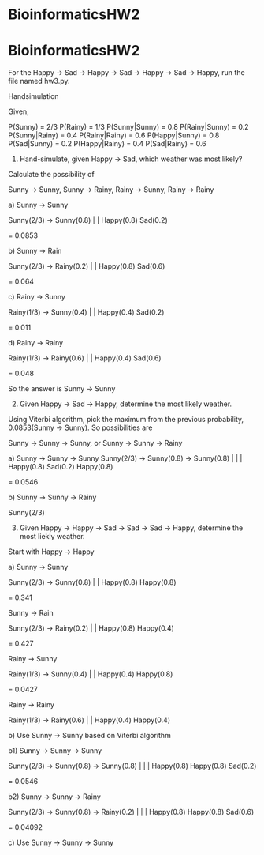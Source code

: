 # BioinformaticsHW2
# BioinformaticsHW2

For the Happy -> Sad -> Happy -> Sad -> Happy -> Sad -> Happy, run the file named hw3.py.

Handsimulation

Given, 

P(Sunny) = 2/3
P(Rainy) = 1/3
P(Sunny|Sunny) = 0.8
P(Rainy|Sunny) = 0.2
P(Sunny|Rainy) = 0.4
P(Rainy|Rainy) = 0.6
P(Happy|Sunny) = 0.8
P(Sad|Sunny) = 0.2
P(Happy|Rainy) = 0.4
P(Sad|Rainy) = 0.6

1) Hand-simulate, given Happy  -> Sad, which weather was most likely?

Calculate the possibility of

Sunny -> Sunny, Sunny -> Rainy, Rainy -> Sunny, Rainy -> Rainy

a) Sunny -> Sunny

Sunny(2/3) -> Sunny(0.8)
    |             |
Happy(0.8)    Sad(0.2)

= 0.0853

b) Sunny -> Rain

Sunny(2/3) -> Rainy(0.2)
    |             |
Happy(0.8)    Sad(0.6)

= 0.064

c) Rainy -> Sunny

Rainy(1/3) -> Sunny(0.4)
    |             |
Happy(0.4)    Sad(0.2)

= 0.011

d) Rainy -> Rainy

Rainy(1/3) -> Rainy(0.6)
    |             |
Happy(0.4)    Sad(0.6)

= 0.048

So the answer is Sunny -> Sunny

2) Given Happy -> Sad -> Happy, determine the most likely weather.

Using Viterbi algorithm, pick the maximum from the previous probability, 0.0853(Sunny -> Sunny). So possibilities are

Sunny -> Sunny -> Sunny, or Sunny -> Sunny -> Rainy

a) Sunny -> Sunny -> Sunny
Sunny(2/3) -> Sunny(0.8) -> Sunny(0.8)
    |             |             |
Happy(0.8)    Sad(0.2)      Happy(0.8)

= 0.0546

b) Sunny -> Sunny -> Rainy

Sunny(2/3)

3) Given Happy -> Happy -> Sad -> Sad -> Sad -> Happy, determine the most liekly weather.

Start with Happy -> Happy

a)
Sunny -> Sunny

Sunny(2/3) -> Sunny(0.8)
    |             |
Happy(0.8)    Happy(0.8)

= 0.341

Sunny -> Rain

Sunny(2/3) -> Rainy(0.2)
    |             |
Happy(0.8)    Happy(0.4)

= 0.427

Rainy -> Sunny

Rainy(1/3) -> Sunny(0.4)
    |             |
Happy(0.4)    Happy(0.8)

= 0.0427

Rainy -> Rainy

Rainy(1/3) -> Rainy(0.6)
    |             |
Happy(0.4)    Happy(0.4)

b) Use Sunny -> Sunny based on Viterbi algorithm

b1)
Sunny -> Sunny -> Sunny

Sunny(2/3) -> Sunny(0.8) -> Sunny(0.8)
    |             |            |
Happy(0.8)    Happy(0.8)    Sad(0.2)

= 0.0546

b2)
Sunny -> Sunny -> Rainy

Sunny(2/3) -> Sunny(0.8) -> Rainy(0.2)
    |             |            |
Happy(0.8)    Happy(0.8)    Sad(0.6)

= 0.04092

c) Use Sunny -> Sunny -> Sunny
